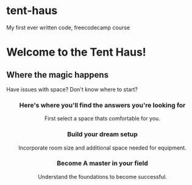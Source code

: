 # tent-haus
My first ever written code, freecodecamp course


<main>  

  <This is my header />
  <h1>Welcome to the Tent Haus!</h1>
  <h2>Where the magic happens</h2>

  <My paragrapgh gpes here />
  <p>Have issues with space? Don't know where to start?</p>

  <Header and paragrapgh />
  <h3>Here's where you'll find the answers you're looking for</h3>
  <p>First select a space thats comfortable for you.</p>

  <h3>Build your dream setup</h3>
  <P>Incorporate room size and additional space needed for equipment.</P>

  <h3>Become A master in your field</h3>
  <p>Understand the foundations to become successful.</p>

</main>
